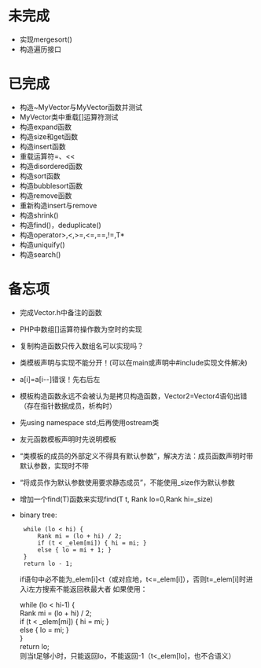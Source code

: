 # 未完成   
*  实现mergesort()
*  构造遍历接口

# 已完成  
*  构造~MyVector与MyVector函数并测试  
*  MyVector类中重载[]运算符测试  
*  构造expand函数  
*  构造size和get函数  
*  构造insert函数  
*  重载运算符=、<<  
*  构造disordered函数  
*  构造sort函数  
*  构造bubblesort函数  
*  构造remove函数  
*  重新构造insert与remove  
*  构造shrink()  
*  构造find()，deduplicate()  
*  构造operator>,<,>=,<=,==,!=,T*  
*  构造uniquify()  
*  构造search() 




# 备忘项  
*  完成Vector.h中备注的函数  
*  PHP中数组[]运算符操作数为空时的实现  
*  复制构造函数只传入数组名可以实现吗？  
*  类模板声明与实现不能分开！(可以在main或声明中#include实现文件解决)  
*  a[i]=a[i--]错误！先右后左  
*  模板构造函数永远不会被认为是拷贝构造函数，Vector2=Vector4语句出错（存在指针数据成员，析构时）  
*  先using namespace std;后再使用ostream类  
*  友元函数模板声明时先说明模板  
*  “类模板的成员的外部定义不得具有默认参数”，解决方法：成员函数声明时带默认参数，实现时不带  
*  “将成员作为默认参数使用要求静态成员”，不能使用_size作为默认参数  
*  增加一个find(T)函数来实现find(T t, Rank lo=0,Rank hi=_size)  
*  binary tree:  

		while (lo < hi) {
			Rank mi = (lo + hi) / 2;
			if (t < _elem[mi]) { hi = mi; }
			else { lo = mi + 1; }
		}
		return lo - 1;
		
	if语句中必不能为_elem[i]<t（或对应地，t<=_elem[i]），否则t=_elem[i]时进入i左方搜索不能返回秩最大者
	如果使用：  
	
	while (lo < hi-1) {  
		Rank mi = (lo + hi) / 2;  
		if (t < _elem[mi]) { hi = mi; }  
		else { lo = mi; }  
	}  
	return lo;  
	则当t足够小时，只能返回lo，不能返回-1（t<_elem[lo]，也不合语义）